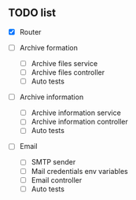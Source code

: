 ## TODO list

- [x] Router
    
- [ ] Archive formation 
    - [ ] Archive files service 
    - [ ] Archive files controller
    - [ ] Auto tests

- [ ] Archive information
    - [ ] Archive information service
    - [ ] Archive information controller
    - [ ] Auto tests

- [ ] Email 
    - [ ] SMTP sender
    - [ ] Mail credentials env variables
    - [ ] Email controller
    - [ ] Auto tests
